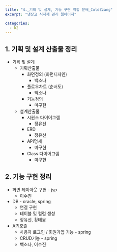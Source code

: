 ```yaml
---
title: "4._기획 및 설계, 기능 구현 역할 분배_ColdZzang"
excerpt: "냉장고 식자재 관리 웹페이지"

categories:
  - k2
---
```


## 1. 기획 및 설계 산출물 정리

- 기획 및 설계
    - 기획산출물
        - 화면정의 (화면디자인)
            - 백소나
        - 플로우차트 (순서도)
            - 백소나
        - 기능정의
            - 미구현
    - 설계산출물
        - 시퀀스 다이어그램
            - 정유선
        - ERD
            - 정유선
        - API명세
            - 미구현
        - Class 다이어그램
            - 미구현

## 2. 기능 구현 정리

- 화면 레이아웃 구현 - jsp
    - 이수진
- DB - oracle, spring
    - 연결 구현
    - 테이블 및 컬럼 생성
    - 정유선, 황태윤
- API호출
    - 사용자 로그인 / 회원가입 기능 - spring
    - CRUD기능 - spring
    - 백소나, 이수진